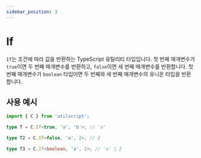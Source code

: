 ```yaml
---
sidebar_position: 3
---
```


# If

`If`는 조건에 따라 값을 반환하는 TypeScript 유틸리티 타입입니다. 첫 번째 매개변수가 `true`이면 두 번째 매개변수를 반환하고, `false`이면 세 번째 매개변수를 반환합니다. 첫 번째 매개변수가 `boolean` 타입이면 두 번째와 세 번째 매개변수의 유니온 타입을 반환합니다.

## 사용 예시

```ts
import { C } from 'utilscript';

type T = C.If<true, 'a', 'b'>; // 'a'

type T2 = C.If<false, 'a', 2>; // 2

type T3 = C.If<boolean, 'a', 2>; // 'a' | 2
```
